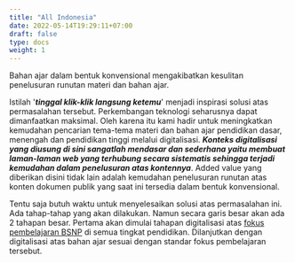 ```yaml
---
title: "All Indonesia"
date: 2022-05-14T19:29:11+07:00
draft: false
type: docs
weight: 1
---
```


Bahan ajar dalam bentuk konvensional mengakibatkan kesulitan penelusuran runutan materi dan bahan ajar.

Istilah '***tinggal klik-klik langsung ketemu***' menjadi inspirasi solusi atas permasalahan tersebut. Perkembangan teknologi seharusnya dapat dimanfaatkan maksimal. Oleh karena itu kami hadir untuk meningkatkan kemudahan pencarian tema-tema materi dan bahan ajar pendidikan dasar, menengah dan pendidikan tinggi melalui digitalisasi. ***Konteks digitalisasi yang diusung di sini sangatlah mendasar dan sederhana yaitu membuat laman-laman web yang terhubung secara sistematis sehingga terjadi kemudahan dalam penelusuran atas kontennya***. Added value yang diberikan disini tidak lain adalah kemudahan penelusuran runutan atas konten dokumen publik yang saat ini tersedia dalam bentuk konvensional.

Tentu saja butuh waktu untuk menyelesaikan solusi atas permasalahan ini. Ada tahap-tahap yang akan dilakukan. Namun secara garis besar akan ada 2 tahapan besar. Pertama akan dimulai tahapan digitalisasi atas [fokus pembelajaran BSNP](/pdf/Buku-FP-versi-17-09-2020.pdf) di semua tingkat pendidikan. Dilanjutkan dengan digitalisasi atas bahan ajar sesuai dengan standar fokus pembelajaran tersebut.
